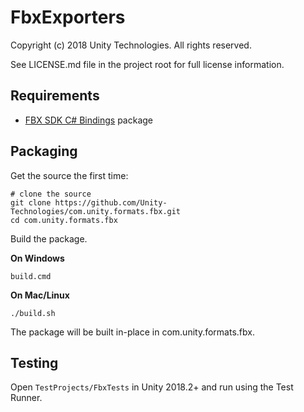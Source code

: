 # FbxExporters

Copyright (c) 2018 Unity Technologies. All rights reserved.

See LICENSE.md file in the project root for full license information.

Requirements
------------

* [FBX SDK C# Bindings](https://github.com/Unity-Technologies/com.autodesk.fbx) package

Packaging
---------

Get the source the first time:
```
# clone the source
git clone https://github.com/Unity-Technologies/com.unity.formats.fbx.git
cd com.unity.formats.fbx
```

Build the package.

**On Windows**
```
build.cmd
```

**On Mac/Linux**

```
./build.sh
```

The package will be built in-place in com.unity.formats.fbx.

Testing
-------

Open `TestProjects/FbxTests` in Unity 2018.2+ and run using the Test Runner.
